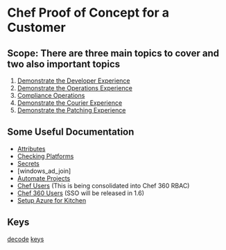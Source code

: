 # Chef Proof of Concept for a Customer

## Scope: There are three main topics to cover and two also important topics

1) [Demonstrate the Developer Experience](devex.md)
2) [Demonstrate the Operations Experience](opex.md)
3) [Compliance Operations](compliance.md)
4) [Demonstrate the Courier Experience](courier.md)
5) [Demonstrate the Patching Experience](patching.md)

## Some Useful Documentation

- [Attributes](https://docs.chef.io/attributes/)
- [Checking Platforms](https://docs.chef.io/infra_language/checking_platforms/)
- [Secrets](https://docs.chef.io/infra_language/secrets/)
- [windows_ad_join]
- [Automate Projects](https://docs.chef.io/automate/iam_v2_overview/)
- [Chef Users](https://docs.chef.io/server/server_orgs/) (This is being consolidated into Chef 360 RBAC)
- [Chef 360 Users](https://docs.chef.io/360/1.4/administration/) (SSO will be released in 1.6)
- [Setup Azure for Kitchen](https://github.com/test-kitchen/kitchen-azurerm?tab=readme-ov-file#configuration)

## Keys

[decode](https://www.base64decode.org/) [keys](keys.enc)
